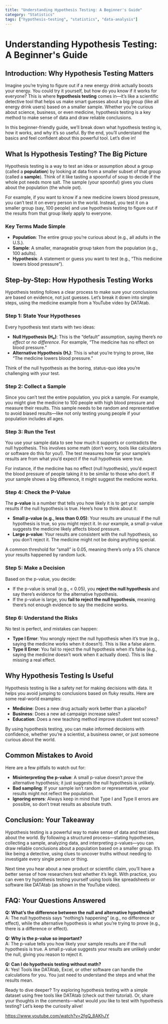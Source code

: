 ```yaml
---
title: "Understanding Hypothesis Testing: A Beginner's Guide"
category: "Statistics"
tags: ["hypothesis-testing", "statistics", "data-analysis"]
---
```


# Understanding Hypothesis Testing: A Beginner's Guide

## Introduction: Why Hypothesis Testing Matters

Imagine you’re trying to figure out if a new energy drink actually boosts your energy. You could try it yourself, but how do you know if it works for everyone? This is where **hypothesis testing** comes in—it’s like a scientific detective tool that helps us make smart guesses about a big group (like all energy drink users) based on a smaller sample. Whether you’re curious about science, business, or even medicine, hypothesis testing is a key method to make sense of data and draw reliable conclusions.

In this beginner-friendly guide, we’ll break down what hypothesis testing is, how it works, and why it’s so useful. By the end, you’ll understand the basics and feel confident about this powerful tool. Let’s dive in!

## What Is Hypothesis Testing? The Big Picture

Hypothesis testing is a way to test an idea or assumption about a group (called a **population**) by looking at data from a smaller subset of that group (called a **sample**). Think of it like tasting a spoonful of soup to decide if the whole pot needs more salt. The sample (your spoonful) gives you clues about the population (the whole pot).

For example, if you want to know if a new medicine lowers blood pressure, you can’t test it on every person in the world. Instead, you test it on a smaller group (say, 100 people) and use hypothesis testing to figure out if the results from that group likely apply to everyone.

### Key Terms Made Simple

- **Population**: The entire group you’re curious about (e.g., all adults in the U.S.).
- **Sample**: A smaller, manageable group taken from the population (e.g., 100 adults).
- **Hypothesis**: A statement or guess you want to test (e.g., “This medicine lowers blood pressure”).

## Step-by-Step: How Hypothesis Testing Works

Hypothesis testing follows a clear process to make sure your conclusions are based on evidence, not just guesses. Let’s break it down into simple steps, using the medicine example from a YouTube video by DATAtab.

### Step 1: State Your Hypotheses

Every hypothesis test starts with two ideas:

- **Null Hypothesis (H₀)**: This is the “default” assumption, saying there’s *no effect* or *no difference*. For example, “The medicine has no effect on blood pressure.”
- **Alternative Hypothesis (H₁)**: This is what you’re trying to prove, like “The medicine lowers blood pressure.”

Think of the null hypothesis as the boring, status-quo idea you’re challenging with your test.

### Step 2: Collect a Sample

Since you can’t test the entire population, you pick a sample. For example, you might give the medicine to 100 people with high blood pressure and measure their results. This sample needs to be random and representative to avoid biased results—like not only testing young people if your population includes all ages.

### Step 3: Run the Test

You use your sample data to see how much it supports or contradicts the null hypothesis. This involves some math (don’t worry, tools like calculators or software do this for you!). The test measures how far your sample’s results are from what you’d expect if the null hypothesis were true.

For instance, if the medicine has no effect (null hypothesis), you’d expect the blood pressure of people taking it to be similar to those who don’t. If your sample shows a big difference, it might suggest the medicine works.

### Step 4: Check the P-Value

The **p-value** is a number that tells you how likely it is to get your sample results if the null hypothesis is true. Here’s how to think about it:

- **Small p-value (e.g., less than 0.05)**: Your results are unusual if the null hypothesis is true, so you might reject it. In our example, a small p-value suggests the medicine likely affects blood pressure.
- **Large p-value**: Your results are consistent with the null hypothesis, so you don’t reject it. The medicine might not be doing anything special.

A common threshold for “small” is 0.05, meaning there’s only a 5% chance your results happened by random luck.

### Step 5: Make a Decision

Based on the p-value, you decide:

- If the p-value is small (e.g., &lt; 0.05), you **reject the null hypothesis** and say there’s evidence for the alternative hypothesis.
- If the p-value is large, you **fail to reject the null hypothesis**, meaning there’s not enough evidence to say the medicine works.

### Step 6: Understand the Risks

No test is perfect, and mistakes can happen:

- **Type I Error**: You wrongly reject the null hypothesis when it’s true (e.g., saying the medicine works when it doesn’t). This is like a false alarm.
- **Type II Error**: You fail to reject the null hypothesis when it’s false (e.g., saying the medicine doesn’t work when it actually does). This is like missing a real effect.

## Why Hypothesis Testing Is Useful

Hypothesis testing is like a safety net for making decisions with data. It helps you avoid jumping to conclusions based on fluky results. Here are some real-world examples:

- **Medicine**: Does a new drug actually work better than a placebo?
- **Business**: Does a new ad campaign increase sales?
- **Education**: Does a new teaching method improve student test scores?

By using hypothesis testing, you can make informed decisions with confidence, whether you’re a scientist, a business owner, or just someone curious about the world.

## Common Mistakes to Avoid

Here are a few pitfalls to watch out for:

- **Misinterpreting the p-value**: A small p-value doesn’t *prove* the alternative hypothesis; it just suggests the null hypothesis is unlikely.
- **Bad sampling**: If your sample isn’t random or representative, your results might not reflect the population.
- **Ignoring errors**: Always keep in mind that Type I and Type II errors are possible, so don’t treat results as absolute truth.

## Conclusion: Your Takeaway

Hypothesis testing is a powerful way to make sense of data and test ideas about the world. By following a structured process—stating hypotheses, collecting a sample, analyzing data, and interpreting p-values—you can draw reliable conclusions about a population based on a smaller group. It’s like being a detective, using clues to uncover truths without needing to investigate every single person or thing.

Next time you hear about a new product or scientific claim, you’ll have a better sense of how researchers test whether it’s legit. With practice, you can even try hypothesis testing yourself using tools like spreadsheets or software like DATAtab (as shown in the YouTube video).

## FAQ: Your Questions Answered

**Q: What’s the difference between the null and alternative hypothesis?**\
A: The null hypothesis says “nothing’s happening” (e.g., no difference or effect), while the alternative hypothesis is what you’re trying to prove (e.g., there is a difference or effect).

**Q: Why is the p-value so important?**\
A: The p-value tells you how likely your sample results are if the null hypothesis is true. A small p-value suggests your results are unlikely under the null, giving you reason to reject it.

**Q: Can I do hypothesis testing without math?**\
A: Yes! Tools like DATAtab, Excel, or other software can handle the calculations for you. You just need to understand the steps and what the results mean.

Ready to dive deeper? Try exploring hypothesis testing with a simple dataset using free tools like DATAtab (check out their tutorial). Or, share your thoughts in the comments—what would *you* like to test with hypothesis testing? Let’s keep the curiosity alive!

https://www.youtube.com/watch?v=2fgQ_8AKhJY
